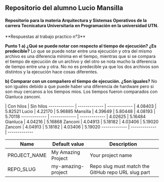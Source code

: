 ## Repositorio del alumno Lucio Mansilla

#### Repositorio para la materia Arquitectura y Sistemas Operativos de la carrera Tecnicatura Universitaria en Programación en la universidad **UTN**.

<p>
**Respuestas al trabajo practico n°3**

**Punto 1** 
**a) ¿Qué se puede notar con respecto al tiempo de ejecución? ¿Es predecible?**
Lo que se puede notar entre una ejecución y otra del mismo archivo es una diferencia mínima en el tiempo, mientras que si se compara el tiempo de ejecución de un archivo y del otro se nota mucho la diferencia de tiempo entre una y otra.
No no es predecible ya que los dos archivos son distintos y la ejecución hace cosas diferentes.

**b) Comparar con un compañero el tiempo de ejecución. ¿Son iguales?**
No son iguales debido a que puede haber una diferencia de hardware pero si son muy cercanos a los tiempos mios. Los tiempos fueron comparados con Gianluca zanconi.
</p>

| Con hilos | Sin hilos
------------- | ------------- | -------------
| 4.08403 | 5.82521
Lucio  | 4.22170 | 5.96885
Mansilla | 4.39649 | 5.80448
| 4.08193 | 5.70118
------------- | ------------- | -------------
| 4.02625 | 5.16484
Gianluca  | 4.04216 | 5.16868
Zanconi | 4.04913 | 5.18182
| 4.03406 | 5.19020
Zanconi | 4.04913 | 5.18182
| 4.03406 | 5.19020
------------- | ------------- | -------------  
 
 | Name                       | Default value      | Description                                                                 |
| -------------------------- | ------------------ | --------------------------------------------------------------------------- |
| PROJECT_NAME               | My Amazing Project | Your project name                                                           |
| REPO_SLUG                  | my-amazing-project | Repo slug must match the GitHub repo URL slug part                          |
 

